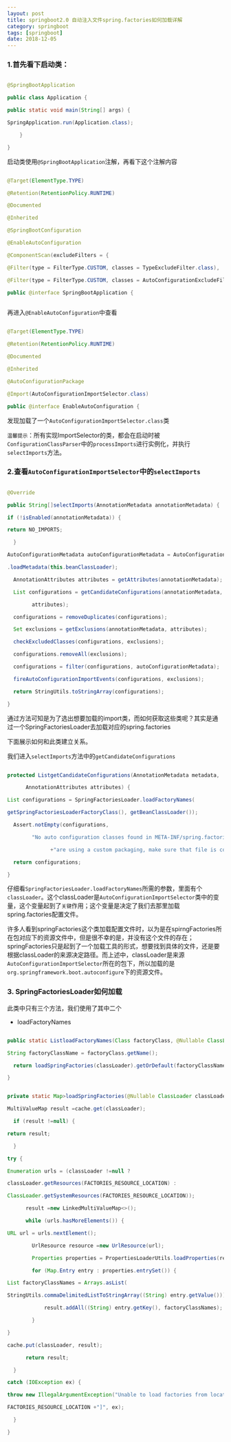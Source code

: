 ```yaml
---
layout: post
title: springboot2.0 自动注入文件spring.factories如何加载详解
category: springboot
tags: [springboot]
date: 2018-12-05
---
```


### 1.首先看下启动类：

``` java

@SpringBootApplication

public class Application {

public static void main(String[] args) {

SpringApplication.run(Application.class);

    }

}

```

启动类使用`@SpringBootApplication`注解，再看下这个注解内容

```java

@Target(ElementType.TYPE)

@Retention(RetentionPolicy.RUNTIME)

@Documented

@Inherited

@SpringBootConfiguration

@EnableAutoConfiguration

@ComponentScan(excludeFilters = {

@Filter(type = FilterType.CUSTOM, classes = TypeExcludeFilter.class),

@Filter(type = FilterType.CUSTOM, classes = AutoConfigurationExcludeFilter.class) })

public @interface SpringBootApplication {



```

再进入`@EnableAutoConfiguration`中查看

```java

@Target(ElementType.TYPE)

@Retention(RetentionPolicy.RUNTIME)

@Documented

@Inherited

@AutoConfigurationPackage

@Import(AutoConfigurationImportSelector.class)

public @interface EnableAutoConfiguration {

```

发现加载了一个`AutoConfigurationImportSelector.class`类

`温馨提示`：所有实现ImportSelector的类，都会在启动时被`ConfigurationClassParser`中的`processImports`进行实例化，并执行`selectImports`方法。

### 2.查看`AutoConfigurationImportSelector`中的`selectImports`

```java

@Override

public String[]selectImports(AnnotationMetadata annotationMetadata) {

if (!isEnabled(annotationMetadata)) {

return NO_IMPORTS;

  }

AutoConfigurationMetadata autoConfigurationMetadata = AutoConfigurationMetadataLoader

.loadMetadata(this.beanClassLoader);

  AnnotationAttributes attributes = getAttributes(annotationMetadata);

  List configurations = getCandidateConfigurations(annotationMetadata,

        attributes);

  configurations = removeDuplicates(configurations);

  Set exclusions = getExclusions(annotationMetadata, attributes);

  checkExcludedClasses(configurations, exclusions);

  configurations.removeAll(exclusions);

  configurations = filter(configurations, autoConfigurationMetadata);

  fireAutoConfigurationImportEvents(configurations, exclusions);

  return StringUtils.toStringArray(configurations);

}

```

通过方法可知是为了选出想要加载的import类，而如何获取这些类呢？其实是通过一个SpringFactoriesLoader去加载对应的spring.factories

下面展示如何和此类建立关系。

我们进入`selectImports`方法中的`getCandidateConfigurations`
```java

protected ListgetCandidateConfigurations(AnnotationMetadata metadata,

      AnnotationAttributes attributes) {

List configurations = SpringFactoriesLoader.loadFactoryNames(

getSpringFactoriesLoaderFactoryClass(), getBeanClassLoader());

  Assert.notEmpty(configurations,

        "No auto configuration classes found in META-INF/spring.factories. If you "

              +"are using a custom packaging, make sure that file is correct.");

  return configurations;

}
```

仔细看`SpringFactoriesLoader.loadFactoryNames`所需的参数，里面有个`classLoader`。这个classLoader是`AutoConfigurationImportSelector`类中的变量，这个变量起到了`关键`作用；这个变量是决定了我们去那里加载spring.factories配置文件。

许多人看到springFactories这个类加载配置文件时，以为是在spirngFactories所在包对应下的资源文件中，但是很不幸的是，并没有这个文件的存在；springFactories只是起到了一个加载工具的形式，想要找到具体的文件，还是要根据classLoader的来源决定路径。而上述中，classLoader是来源`AutoConfigurationImportSelector`所在的包下，所以加载的是`org.springframework.boot.autoconfigure`下的资源文件。

### 3. SpringFactoriesLoader如何加载

此类中只有三个方法，我们使用了其中二个

* loadFactoryNames

```java

public static ListloadFactoryNames(Class factoryClass, @Nullable ClassLoader classLoader) {

String factoryClassName = factoryClass.getName();

  return loadSpringFactories(classLoader).getOrDefault(factoryClassName, Collections.emptyList());

}

```

```java

private static Map>loadSpringFactories(@Nullable ClassLoader classLoader) {

MultiValueMap result =cache.get(classLoader);

  if (result !=null) {

return result;

  }

try {

Enumeration urls = (classLoader !=null ?

classLoader.getResources(FACTORIES_RESOURCE_LOCATION) :

ClassLoader.getSystemResources(FACTORIES_RESOURCE_LOCATION));

      result =new LinkedMultiValueMap<>();

      while (urls.hasMoreElements()) {

URL url = urls.nextElement();

        UrlResource resource =new UrlResource(url);

        Properties properties = PropertiesLoaderUtils.loadProperties(resource);

        for (Map.Entry entry : properties.entrySet()) {

List factoryClassNames = Arrays.asList(

StringUtils.commaDelimitedListToStringArray((String) entry.getValue()));

            result.addAll((String) entry.getKey(), factoryClassNames);

        }

}

cache.put(classLoader, result);

      return result;

  }

catch (IOException ex) {

throw new IllegalArgumentException("Unable to load factories from location [" +

FACTORIES_RESOURCE_LOCATION +"]", ex);

  }

}

```